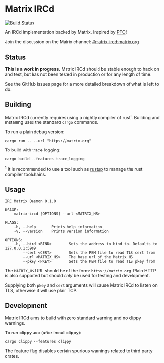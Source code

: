 # Matrix IRCd

[![Build Status](https://travis-ci.org/matrix-org/matrix-ircd.svg?branch=master)](https://travis-ci.org/matrix-org/matrix-ircd)

An IRCd implementation backed by Matrix. Inspired by [PTO](https://github.com/tdfischer/pto)!

Join the discussion on the Matrix channel: [#matrix-ircd:matrix.org](https://matrix.to/#/#matrix-ircd:matrix.org)

## Status

**This is a work in progress.** Matrix IRCd should be stable enough to hack on
and test, but has not been tested in production or for any length of time.

See the GitHub issues page for a more detailed breakdown of what is left to do.


## Building

Matrix IRCd currently requires using a nightly compiler of rust<sup>1</sup>.
Building and installing uses the standard `cargo` commands.

To run a plain debug version:

```
cargo run -- --url "https://matrix.org"
```

To build with trace logging:

```
cargo build --features trace_logging
```


<sup>1</sup> It is recommended to use a tool such as [rustup](rustup.rs) to
manage the rust compiler toolchains.


## Usage

```
IRC Matrix Daemon 0.1.0

USAGE:
    matrix-ircd [OPTIONS] --url <MATRIX_HS>

FLAGS:
    -h, --help       Prints help information
    -V, --version    Prints version information

OPTIONS:
    -b, --bind <BIND>        Sets the address to bind to. Defaults to 127.0.0.1:5999
        --cert <CERT>        Sets the PEM file to read TLS cert from
        --url <MATRIX_HS>    The base url of the Matrix HS
        --pkey <PKEY>        Sets the PEM file to read TLS pkey from
```

The `MATRIX_HS` URL should be of the form: `https://matrix.org`. Plain HTTP is
also supported but should *only* be used for testing and development.

Supplying both `pkey` and `cert` arguments will cause Matrix IRCd to listen
on TLS, otherwise it will use plain TCP.


## Development

Matrix IRCd aims to build with zero standard warning and no clippy warnings.

To run clippy use (after install clippy):

```
cargo clippy --features clippy
```

The feature flag disables certain spurious warnings related to third party
crates.
